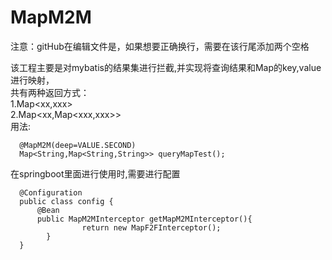 # MapM2M

注意：gitHub在编辑文件是，如果想要正确换行，需要在该行尾添加两个空格

该工程主要是对mybatis的结果集进行拦截,并实现将查询结果和Map的key,value进行映射，  
共有两种返回方式：  
  1.Map<xx,xxx>  
  2.Map<xx,Map<xxx,xxx>>  
 用法: 
```
  @MapM2M(deep=VALUE.SECOND)  
  Map<String,Map<String,String>> queryMapTest();
```
  在springboot里面进行使用时,需要进行配置  
```  
  @Configuration  
  public class config {  
      @Bean  
      public MapM2MInterceptor getMapM2MInterceptor(){    
                return new MapF2FInterceptor();  
        }  
  } 
```
